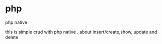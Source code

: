 # php
php native

this is simple crud with php native .
about insert/create,show, update and delete
